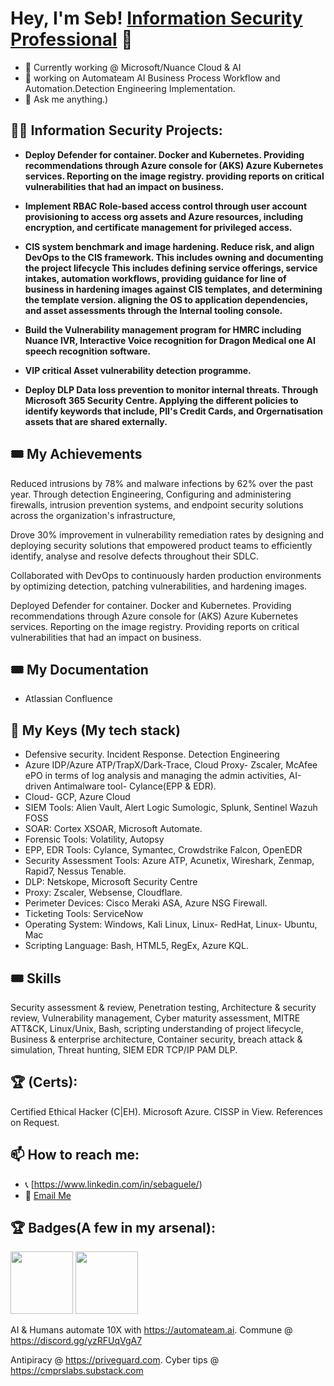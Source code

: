 ## <h1>Hey, I'm Seb! <a href="https://www.linkedin.com/in/sebaguele/">Information Security Professional</a> 👋

- 🔭 Currently working @ Microsoft/Nuance Cloud & AI
- 🌱 working on Automateam AI Business Process Workflow and Automation.Detection Engineering Implementation.
- 💬 Ask me anything.)

<h2>👨‍💻 Information Security Projects:</h2>

- <b>Deploy Defender for container. Docker and Kubernetes. Providing recommendations through Azure console for (AKS) Azure Kubernetes services. Reporting on the image registry. providing reports on critical vulnerabilities that had an impact on business.</b>

- <b>Implement RBAC Role-based access control through user account provisioning to access org assets and Azure resources, including encryption, and certificate management for privileged access.</b>

- <b>CIS system benchmark and image hardening. Reduce risk, and align DevOps to the CIS framework. This includes owning and documenting the project lifecycle This includes defining service offerings, service intakes, automation workflows, providing guidance for line of business in hardening images against CIS templates, and determining the template version. aligning the OS to application dependencies, and asset assessments through the Internal tooling console.</b>

- <b>Build the Vulnerability management program for HMRC including Nuance IVR, Interactive Voice recognition for Dragon Medical one AI speech recognition software.</b>
- <b>VIP critical Asset vulnerability detection programme.</b>

- <b>Deploy DLP Data loss prevention to monitor internal threats. Through Microsoft 365 Security Centre. Applying the different policies to identify keywords that include, PII's Credit Cards, and Orgernatisation assets that are shared externally.</b> 

## 🎟 My Achievements
Reduced intrusions by 78% and malware infections by 62% over the past year. Through detection Engineering, Configuring and administering firewalls, intrusion prevention systems, and endpoint security solutions across the organization's infrastructure,

Drove 30% improvement in vulnerability remediation rates by designing and deploying security solutions that empowered product teams to efficiently identify, analyse and resolve defects throughout their SDLC. 

Collaborated with DevOps to continuously harden production environments by optimizing detection, patching vulnerabilities, and hardening images.

Deployed Defender for container. Docker and Kubernetes. Providing recommendations through Azure console for (AKS) Azure Kubernetes services. Reporting on the image registry. Providing reports on critical vulnerabilities that had an impact on business. 

## 🎟 My Documentation
- Atlassian Confluence

## 💪 My Keys (My tech stack)
- Defensive security. Incident Response. Detection Engineering
- Azure IDP/Azure ATP/TrapX/Dark-Trace, Cloud Proxy- Zscaler, McAfee ePO in terms of log analysis and managing the admin activities, AI-driven Antimalware tool- Cylance(EPP & EDR).
- Cloud- GCP, Azure Cloud
- SIEM Tools:	Alien Vault, Alert Logic Sumologic, Splunk, Sentinel Wazuh FOSS
- SOAR: Cortex XSOAR, Microsoft Automate.
- Forensic Tools:	Volatility, Autopsy
- EPP, EDR Tools: Cylance, Symantec, Crowdstrike Falcon, OpenEDR
- Security Assessment Tools: Azure ATP, Acunetix, Wireshark, Zenmap, Rapid7, Nessus Tenable.
- DLP:	Netskope, Microsoft Security Centre
- Proxy:	Zscaler, Websense, Cloudflare.
- Perimeter Devices: Cisco Meraki ASA, Azure NSG Firewall.
- Ticketing Tools: ServiceNow
- Operating System:	Windows, Kali Linux, Linux- RedHat, Linux- Ubuntu, Mac
- Scripting Language:	Bash, HTML5, RegEx, Azure KQL.

## 🎟 Skills

Security assessment & review, Penetration testing, Architecture & security review, Vulnerability management,
Cyber maturity assessment, MITRE ATT&CK, Linux/Unix, Bash, scripting understanding of project lifecycle,
Business & enterprise architecture, Container security, breach attack & simulation, Threat hunting, SIEM EDR
TCP/IP PAM DLP.
## 🏆 (Certs):
Certified Ethical Hacker (C|EH). Microsoft Azure. CISSP in View.  References on Request. 

## 📫 How to reach me:
- 📞 [https://www.linkedin.com/in/sebaguele/)
- 📨 [Email Me](s.aguele@protonmail.com)

## 🏆 Badges(A few in my arsenal):
<p float="left">
  <img src="https://www.certwizard.com/sites/default/files/styles/440xauto/public/2020-04/EC-Council-ECSA-certwizard.png?itok=F31Exchl" width="100" height="100">
  <img src="https://losmejorescursosde.com/wp-content/uploads/2020/12/az900.jpg" width="100" height="100">
</p>

AI & Humans automate 10X with https://automateam.ai. 
Commune @  https://discord.gg/yzRFUqVgA7

Antipiracy @ https://priveguard.com. Cyber tips @ https://cmprslabs.substack.com
